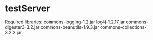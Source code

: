 # testServer

Required libraries: 
commons-logging-1.2.jar
log4j-1.2.17.jar
commons-digester3-3.2.jar
commons-beanutils-1.9.3.jar
commons-collections-3.2.2.jar
